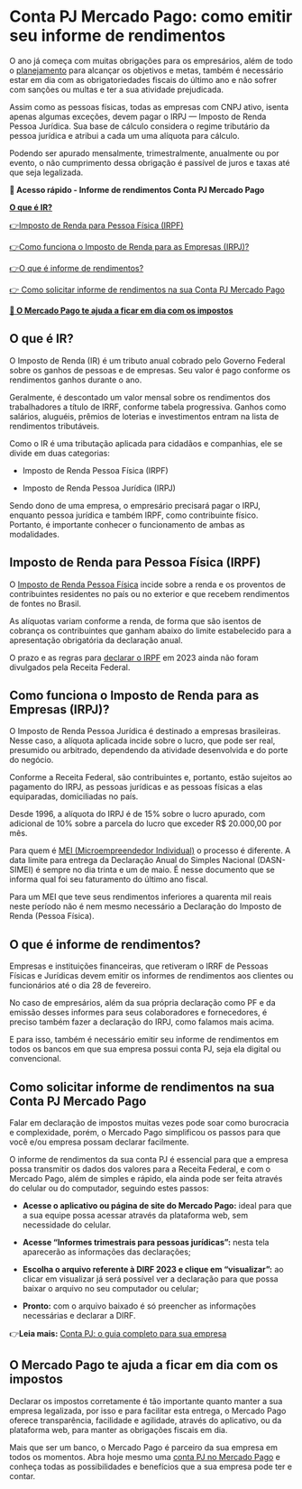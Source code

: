 # Conta PJ Mercado Pago: como emitir seu informe de rendimentos

O ano já começa com muitas obrigações para os empresários, além de todo o [planejamento](https://meubolso.mercadopago.com.br/planejamento-empresarial-sua-empresa-para-proximo-ano) para alcançar os objetivos e metas, também é necessário estar em dia com as obrigatoriedades fiscais do último ano e não sofrer com sanções ou multas e ter a sua atividade prejudicada.

Assim como as pessoas físicas, todas as empresas com CNPJ ativo, isenta apenas algumas exceções, devem pagar o IRPJ — Imposto de Renda Pessoa Jurídica. Sua base de cálculo considera o regime tributário da pessoa jurídica e atribui a cada um uma alíquota para cálculo.

Podendo ser apurado mensalmente, trimestralmente, anualmente ou por evento, o não cumprimento dessa obrigação é passível de juros e taxas até que seja legalizada.

**💙 Acesso rápido - Informe de rendimentos Conta PJ Mercado Pago**

**[O que é IR?](#A)**

[](#B)[👉](#E)[Imposto de Renda para Pessoa Física (IRPF)](#B)

[](#C)[👉](#E)[Como funciona o Imposto de Renda para as Empresas (IRPJ)?](#C)

[](#D)[👉](#E)[O que é informe de rendimentos?](#D)

[👉 Como solicitar informe de rendimentos na sua Conta PJ Mercado Pago](#E)

**[💙 O Mercado Pago te ajuda a ficar em dia com os impostos](#F)**

[](#)
## O que é IR?

O Imposto de Renda (IR) é um tributo anual cobrado pelo Governo Federal sobre os ganhos de pessoas e de empresas. Seu valor é pago conforme os rendimentos ganhos durante o ano.

Geralmente, é descontado um valor mensal sobre os rendimentos dos trabalhadores a título de IRRF, conforme tabela progressiva. Ganhos como salários, aluguéis, prêmios de loterias e investimentos entram na lista de rendimentos tributáveis.

Como o IR é uma tributação aplicada para cidadãos e companhias, ele se divide em duas categorias:

- Imposto de Renda Pessoa Física (IRPF)

- Imposto de Renda Pessoa Jurídica (IRPJ)

Sendo dono de uma empresa, o empresário precisará pagar o IRPJ, enquanto pessoa jurídica e também IRPF, como contribuinte físico. Portanto, é importante conhecer o funcionamento de ambas as modalidades.

[](#)
## Imposto de Renda para Pessoa Física (IRPF)

O [Imposto de Renda Pessoa Física](https://meubolso.mercadopago.com.br/imposto-de-renda) incide sobre a renda e os proventos de contribuintes residentes no país ou no exterior e que recebem rendimentos de fontes no Brasil.

As alíquotas variam conforme a renda, de forma que são isentos de cobrança os contribuintes que ganham abaixo do limite estabelecido para a apresentação obrigatória da declaração anual.

O prazo e as regras para [declarar o IRPF](https://empreendedores.mercadopago.com.br/autonomo-imposto-de-renda) em 2023 ainda não foram divulgados pela Receita Federal.

[](#)
## Como funciona o Imposto de Renda para as Empresas (IRPJ)?

O Imposto de Renda Pessoa Jurídica é destinado a empresas brasileiras. Nesse caso, a alíquota aplicada incide sobre o lucro, que pode ser real, presumido ou arbitrado, dependendo da atividade desenvolvida e do porte do negócio.

Conforme a Receita Federal, são contribuintes e, portanto, estão sujeitos ao pagamento do IRPJ, as pessoas jurídicas e as pessoas físicas a elas equiparadas, domiciliadas no país.

Desde 1996, a alíquota do IRPJ é de 15% sobre o lucro apurado, com adicional de 10% sobre a parcela do lucro que exceder R$ 20.000,00 por mês.

Para quem é [MEI (Microempreendedor Individual)](https://empreendedores.mercadopago.com.br/como-declarar-imposto-de-renda-mei) o processo é diferente. A data limite para entrega da Declaração Anual do Simples Nacional (DASN-SIMEI) é sempre no dia trinta e um de maio. É nesse documento que se informa qual foi seu faturamento do último ano fiscal.

Para um MEI que teve seus rendimentos inferiores a quarenta mil reais neste período não é nem mesmo necessário a Declaração do Imposto de Renda (Pessoa Física).

[](#)
## O que é informe de rendimentos?

Empresas e instituições financeiras, que retiveram o IRRF de Pessoas Físicas e Jurídicas devem emitir os informes de rendimentos aos clientes ou funcionários até o dia 28 de fevereiro.

No caso de empresários, além da sua própria declaração como PF e da emissão desses informes para seus colaboradores e fornecedores, é preciso também fazer a declaração do IRPJ, como falamos mais acima.

E para isso, também é necessário emitir seu informe de rendimentos em todos os bancos em que sua empresa possui conta PJ, seja ela digital ou convencional.

[](#)
## Como solicitar informe de rendimentos na sua Conta PJ Mercado Pago

Falar em declaração de impostos muitas vezes pode soar como burocracia e complexidade, porém, o Mercado Pago simplificou os passos para que você e/ou empresa possam declarar facilmente.

O informe de rendimentos da sua conta PJ é essencial para que a empresa possa transmitir os dados dos valores para a Receita Federal, e com o Mercado Pago, além de simples e rápido, ela ainda pode ser feita através do celular ou do computador, seguindo estes passos:

- **Acesse o aplicativo ou página de site do Mercado Pago:** ideal para que a sua equipe possa acessar através da plataforma web, sem necessidade do celular.

- **Acesse “Informes trimestrais para pessoas jurídicas”:** nesta tela aparecerão as informações das declarações;

- **Escolha o arquivo referente à DIRF 2023 e clique em “visualizar”:** ao clicar em visualizar já será possível ver a declaração para que possa baixar o arquivo no seu computador ou celular;

- **Pronto:** com o arquivo baixado é só preencher as informações necessárias e declarar a DIRF.

👉**Leia mais:** [Conta PJ: o guia completo para sua empresa](https://meubolso.mercadopago.com.br/guia-completo-para-conta-pj)

[](#)
## O Mercado Pago te ajuda a ficar em dia com os impostos

Declarar os impostos corretamente é tão importante quanto manter a sua empresa legalizada, por isso e para facilitar esta entrega, o Mercado Pago oferece transparência, facilidade e agilidade, através do aplicativo, ou da plataforma web, para manter as obrigações fiscais em dia.

Mais que ser um banco, o Mercado Pago é parceiro da sua empresa em todos os momentos. Abra hoje mesmo uma [conta PJ no Mercado Pago](https://conteudo.mercadopago.com.br/conta-pj-do-mercado-pago) e conheça todas as possibilidades e benefícios que a sua empresa pode ter e contar.